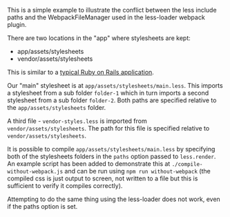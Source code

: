 This is a simple example to illustrate the conflict between the less include paths and the WebpackFileManager used in the less-loader webpack plugin.

There are two locations in the "app" where stylesheets are kept:

- app/assets/stylesheets
- vendor/assets/stylesheets

This is similar to a [typical Ruby on Rails application](http://guides.rubyonrails.org/asset_pipeline.html#asset-organization).

Our "main" stylesheet is at `app/assets/stylesheets/main.less`. This imports a stylesheet from a sub folder `folder-1` which in turn imports a second stylesheet from a sub folder `folder-2`. Both paths are specified relative to the `app/assets/stylesheets` folder.

A third file - `vendor-styles.less` is imported from `vendor/assets/stylesheets`. The path for this file is specified relative to `vendor/assets/stylesheets`.

It is possible to compile `app/assets/stylesheets/main.less` by specifying both of the stylesheets folders in the `paths` option passed to `less.render`. An example script has been added to demonstrate this at `./compile-without-webpack.js` and can be run using `npm run without-webpack` (the compiled css is just output to screen, not written to a file but this is sufficient to verify it compiles correctly).

Attempting to do the same thing using the less-loader does not work, even if the paths option is set.


